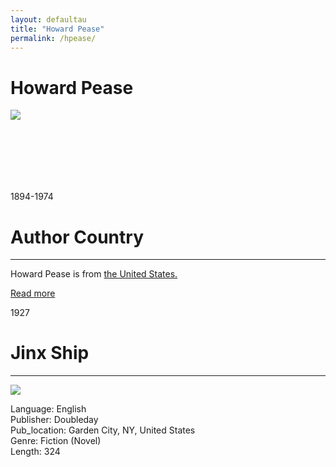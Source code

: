 ```yaml
---
layout: defaultau
title: "Howard Pease"
permalink: /hpease/
---
```

<!-- partial:index.partial.html -->
<div class="content">
     <h1>Howard Pease</h1>
    <div class="quote">
        <div><img src="https://images.findagrave.com/photos250/photos/2011/203/65167819_131147790285.jpg" class="logo"></div>
    </div>
    <div class="timeline">
        <div style="padding-bottom:100px;"></div>
        <div class="block">
             <div class="date right"><p class="right"> 1894-1974 </p></div>
            <div class="dot"></div>
            <div class="left first">
            <div class="author_country">
                <h1>Author Country</h1><hr>
          <div class="aclocation">  <p>Howard Pease is from <a href="{{ site.baseurl }}/1">the United States.</a></p></div>
              <div class="acreadmore">  <a href="https://en.wikipedia.org/wiki/Howard_Pease" target="_blank">Read more</a></div>
            </div>
            </div>
        <div class="block">
            <div class="date left"><p class="left">1927</p></div>
            <div class="dot"></div>
            <div class="right">
                <h1>Jinx Ship</h1><hr>
                <p><img src="https://m.media-amazon.com/images/I/51iMJQCn5KL._SX347_BO1,204,203,200_.jpg"></p>
                <p>
                Language: English<br/>
                Publisher: Doubleday<br/>
                Pub_location: Garden City, NY, United States<br/>
                Genre: Fiction (Novel)<br/>
                Length: 324<br/>                   </p>
            </div>
        </div>
  <!-- partial -->
<script src='https://cdnjs.cloudflare.com/ajax/libs/jquery/3.1.1/jquery.min.js'></script><script  src="{{ site.baseurl }}/assets/js/authorscript.js"></script>